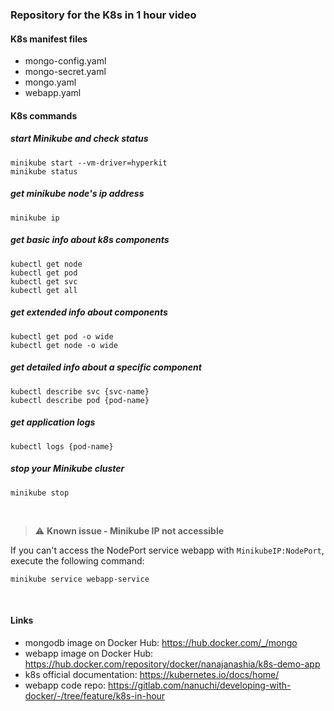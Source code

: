 ### Repository for the K8s in 1 hour video

#### K8s manifest files

- mongo-config.yaml
- mongo-secret.yaml
- mongo.yaml
- webapp.yaml

#### K8s commands

##### start Minikube and check status

    minikube start --vm-driver=hyperkit
    minikube status

##### get minikube node's ip address

    minikube ip

##### get basic info about k8s components

    kubectl get node
    kubectl get pod
    kubectl get svc
    kubectl get all

##### get extended info about components

    kubectl get pod -o wide
    kubectl get node -o wide

##### get detailed info about a specific component

    kubectl describe svc {svc-name}
    kubectl describe pod {pod-name}

##### get application logs

    kubectl logs {pod-name}

##### stop your Minikube cluster

    minikube stop

<br />

> :warning: **Known issue - Minikube IP not accessible**

If you can't access the NodePort service webapp with `MinikubeIP:NodePort`, execute the following command:

    minikube service webapp-service

<br />

#### Links

- mongodb image on Docker Hub: https://hub.docker.com/_/mongo
- webapp image on Docker Hub: https://hub.docker.com/repository/docker/nanajanashia/k8s-demo-app
- k8s official documentation: https://kubernetes.io/docs/home/
- webapp code repo: https://gitlab.com/nanuchi/developing-with-docker/-/tree/feature/k8s-in-hour
